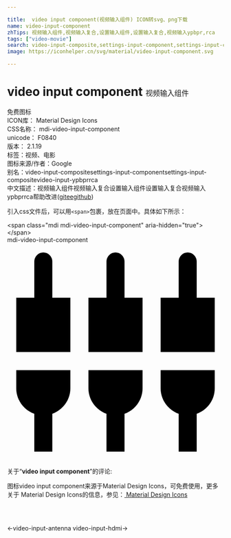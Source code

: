 ```yaml
---

title:  video input component(视频输入组件) ICON转svg、png下载
name: video-input-component
zhTips: 视频输入组件,视频输入复合,设置输入组件,设置输入复合,视频输入ypbpr,rca
tags: ["video-movie"]
search: video-input-composite,settings-input-component,settings-input-composite,video-input-ypbpr,rca
image: https://iconhelper.cn/svg/material/video-input-component.svg

---
```


# video input component  <small style="font-size: 60%;font-weight: 100">视频输入组件</small>


<div class="detail-page">
<p>
<span><span class="badge-success badge">免费图标</span> </span>
<br/>
<span>
ICON库：
<span class="badge-secondary badge">Material Design Icons</span> 
</span>
<br/>
<span>
CSS名称：
<span class="badge-secondary badge">mdi-video-input-component</span> 
</span>
<br/>
<span>
unicode：
<span class="badge-secondary badge">F0840</span> 
<copy-btn content='F0840' btn-title=""></copy-btn>
<copy-btn :content='String.fromCodePoint(parseInt("F0840", 16))' btn-title="复制U"></copy-btn>
</span>
<br/>
<span>
版本：
<span class="badge-secondary badge">2.1.19</span> 
</span><br/><span>标签：<span class="badge-light badge"><router-link to="/tags/video-movie.html">视频、电影</router-link></span></span>
<br/>
<span>图标来源/作者：<span class="badge-light badge">Google</span></span> 
<br/>
<span>别名：<span class="badge-light badge">video-input-composite</span><span class="badge-light badge">settings-input-component</span><span class="badge-light badge">settings-input-composite</span><span class="badge-light badge">video-input-ypbpr</span><span class="badge-light badge">rca</span></span><br/><span class="zh-detail">中文描述：<span class="badge-primary badge">视频输入组件</span><span class="badge-primary badge">视频输入复合</span><span class="badge-primary badge">设置输入组件</span><span class="badge-primary badge">设置输入复合</span><span class="badge-primary badge">视频输入ypbpr</span><span class="badge-primary badge">rca</span><span class="help-link"><span>帮助改进</span>(<a href="https://gitee.com/liuwave/icon-helper/edit/master/json/material/video-input-component.json" target="_blank" rel="noopener noreferrer">gitee</a><a href="https://github.com/liuwave/icon-helper/edit/master/json/material/video-input-component.json" target="_blank" rel="noopener noreferrer">github</a></span>)</span><br/>
</p>
</div>
<div class="alert alert-dark">
  <i class="mdi mdi-video-input-component mdi-48px"></i>
  <i class="mdi mdi-video-input-component mdi-36px"></i>
  <i class="mdi mdi-video-input-component mdi-24px"></i>
  <i class="mdi mdi-video-input-component mdi-18px"></i>
</div>
<div>
  <p>引入css文件后，可以用<code>&lt;span&gt;</code>包裹，放在页面中。具体如下所示：    
  </p>
  <div class="alert alert-primary" style="font-size: 14px">
    &lt;span class="mdi mdi-video-input-component" aria-hidden="true"&gt;&lt;/span&gt;
    <copy-btn content='<span class="mdi mdi-video-input-component" aria-hidden="true"></span>'></copy-btn>
  </div>
  <div class="alert alert-secondary">
    <i class="mdi mdi-video-input-component"
    style="font-size: 24px"
    aria-hidden="true"></i> mdi-video-input-component
    <copy-btn content="mdi-video-input-component" btn-title="复制图标名称"></copy-btn>
  </div>
</div>
<div id="svg" class="svg-wrap">
<svg xmlns="http://www.w3.org/2000/svg" viewBox="0 0 24 24"><path d="M5,2A1,1 0 0,0 4,1A1,1 0 0,0 3,2V6H1V12H7V6H5V2M9,16C9,17.3 9.84,18.4 11,18.82V23H13V18.82C14.16,18.41 15,17.31 15,16V14H9V16M1,16C1,17.3 1.84,18.4 3,18.82V23H5V18.82C6.16,18.4 7,17.3 7,16V14H1V16M21,6V2A1,1 0 0,0 20,1A1,1 0 0,0 19,2V6H17V12H23V6H21M13,2A1,1 0 0,0 12,1A1,1 0 0,0 11,2V6H9V12H15V6H13V2M17,16C17,17.3 17.84,18.4 19,18.82V23H21V18.82C22.16,18.41 23,17.31 23,16V14H17V16Z" /></svg>
</div>
<detail full-name='mdi-video-input-component'></detail>
<div class="icon-detail__container">
<p>关于“<b>video input component</b>”的评论:</p>
</div>
<Vssue title="关于“video input component”的评论" />    
<div><p>图标video input component来源于Material Design Icons，可免费使用，更多关于 Material Design Icons的信息，参见：<a target="_blank" href="https://iconhelper.cn/material.html"> Material Design Icons</a>
</p></div>

<div style="padding:2rem 0 " class="page-nav"><p class="inner"><span class="prev">←<router-link to="/icon/video-input-antenna.html">video-input-antenna</router-link></span> <span class="next"><router-link to="/icon/video-input-hdmi.html">video-input-hdmi</router-link>→</span></p></div>

